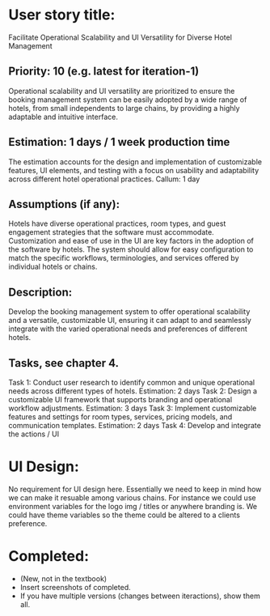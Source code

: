 # User story title:  
Facilitate Operational Scalability and UI Versatility for Diverse Hotel Management

## Priority: 10 (e.g. latest for iteration-1)
Operational scalability and UI versatility are prioritized to ensure the booking management system can be easily adopted by a wide range of hotels, from small independents to large chains, by providing a highly adaptable and intuitive interface.

## Estimation: 1 days / 1 week production time
The estimation accounts for the design and implementation of customizable features, UI elements, and testing with a focus on usability and adaptability across different hotel operational practices.
Callum: 1 day

## Assumptions (if any):
Hotels have diverse operational practices, room types, and guest engagement strategies that the software must accommodate.
Customization and ease of use in the UI are key factors in the adoption of the software by hotels.
The system should allow for easy configuration to match the specific workflows, terminologies, and services offered by individual hotels or chains.

## Description: 
Develop the booking management system to offer operational scalability and a versatile, customizable UI, ensuring it can adapt to and seamlessly integrate with the varied operational needs and preferences of different hotels.

## Tasks, see chapter 4.

Task 1: Conduct user research to identify common and unique operational needs across different types of hotels. Estimation: 2 days
Task 2: Design a customizable UI framework that supports branding and operational workflow adjustments. Estimation: 3 days
Task 3: Implement customizable features and settings for room types, services, pricing models, and communication templates. Estimation: 2 days
Task 4: Develop and integrate the actions / UI


# UI Design:
No requirement for UI design here. Essentially we need to keep in mind how we can make it resuable among various chains. For instance we could use environment variables for the logo img / titles or anywhere branding is. We could have theme variables so the theme could be altered to a clients preference. 

# Completed:
* (New, not in the textbook) 
* Insert screenshots of completed. 
* If you have multiple versions (changes between iteractions), show them all.
